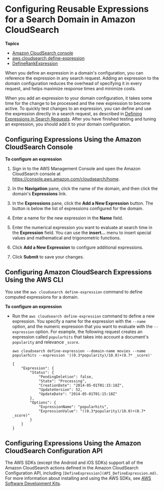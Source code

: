 # Configuring Reusable Expressions for a Search Domain in Amazon CloudSearch<a name="configuring-reusable-expressions"></a>

**Topics**
+ [Amazon CloudSearch console](#configuring-expressions-console)
+ [aws cloudsearch define-expression](#configuring-expressions-clt)
+ [DefineRankExpression](#configuring-expressions-sdk)

When you define an expression in a domain's configuration, you can reference the expression in any search request\. Adding an expression to the domain configuration reduces the overhead of specifying it in every request, and helps maximize response times and minimize costs\. 

When you add an expression to your domain configuration, it takes some time for the change to be processed and the new expression to become active\. To quickly test changes to an expression, you can define and use the expression directly in a search request, as described in [Defining Expressions in Search Requests](defining-expressions-in-requests.md)\. After you have finished testing and tuning an expression, you should add it to your domain configuration\. 

## Configuring Expressions Using the Amazon CloudSearch Console<a name="configuring-expressions-console"></a>

**To configure an expression**

1. Sign in to the AWS Management Console and open the Amazon CloudSearch console at [https://console\.aws\.amazon\.com/cloudsearch/home](https://console.aws.amazon.com/cloudsearch/home)\.

1. In the **Navigation** pane, click the name of the domain, and then click the domain's **Expressions** link\.

1. In the **Expressions** pane, click the **Add a New Expression** button\. The button is below the list of expressions configured for the domain\.

1. Enter a name for the new expression in the **Name** field\. 

1. Enter the numerical expression you want to evaluate at search time in the **Expression** field\. You can use the **insert\.\.\.** menu to insert special values and mathematical and trigonometric functions\.

1. Click **Add a New Expression** to configure additional expressions\. 

1. Click **Submit** to save your changes\.

## Configuring Amazon CloudSearch Expressions Using the AWS CLI<a name="configuring-expressions-clt"></a>

You use the `aws cloudsearch define-expression` command to define computed expressions for a domain\.

**To configure an expression**
+ Run the `aws cloudsearch define-expression` command to define a new expression\. You specify a name for the expression with the `--name` option, and the numeric expression that you want to evaluate with the `--expression` option\. For example, the following request creates an expression called `popularhits` that takes into account a document's `popularity` and relevance `_score`\.

  ```
  aws cloudsearch define-expression --domain-name movies --name popularhits --expression '((0.3*popularity)/10.0)+(0.7* _score)'
  
  {
      "Expression": {
          "Status": {
              "PendingDeletion": false, 
              "State": "Processing", 
              "CreationDate": "2014-05-01T01:15:18Z", 
              "UpdateVersion": 52, 
              "UpdateDate": "2014-05-01T01:15:18Z"
          }, 
          "Options": {
              "ExpressionName": "popularhits", 
              "ExpressionValue": "((0.3*popularity)/10.0)+(0.7* _score)"
          }
      }
  }
  ```

## Configuring Expressions Using the Amazon CloudSearch Configuration API<a name="configuring-expressions-sdk"></a>

The AWS SDKs \(except the Android and iOS SDKs\) support all of the Amazon CloudSearch actions defined in the Amazon CloudSearch Configuration API, including `[DefineExpression](API_DefineExpression.md)`\. For more information about installing and using the AWS SDKs, see [AWS Software Development Kits](http://aws.amazon.com/code)\.